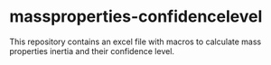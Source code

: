 # massproperties-confidencelevel
This repository contains an excel file with macros to calculate mass properties inertia and their confidence level.
